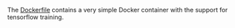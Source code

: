 The [Dockerfile](Dockerfile) contains a very simple Docker container with the support for tensorflow training. 
